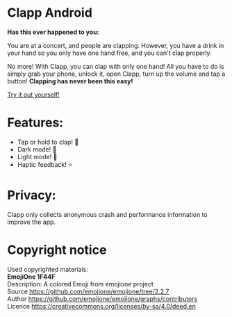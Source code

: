 # Clapp Android
**Has this ever happened to you:**

You are at a concert, and people are clapping. 
However, you have a drink in your hand so you only have one hand free, and you can't clap properly. 

No more! With Clapp, you can clap with only one hand! 
All you have to do is simply grab your phone, unlock it, open Clapp, turn up the volume and tap a button! 
**Clapping has never been this easy!**

[Try it out yourself!](https://play.google.com/store/apps/details?id=eu.insertcode.clapp)

# Features:
- Tap or hold to clap! 👏
- Dark mode! 🌚
- Light mode! 🌝
- Haptic feedback! ⭐️

# Privacy: 
Clapp only collects anonymous crash and performance information to improve the app.

# Copyright notice
Used copyrighted materials:  
**EmojiOne 1F44F**  
Description: A colored Emoji from emojione project  
Source	https://github.com/emojione/emojione/tree/2.2.7  
Author	https://github.com/emojione/emojione/graphs/contributors  
Licence https://creativecommons.org/licenses/by-sa/4.0/deed.en  

